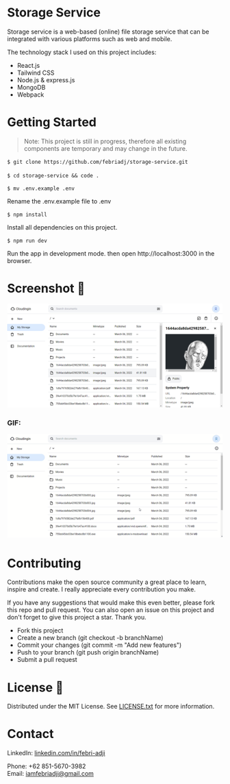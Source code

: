# Storage Service
Storage service is a web-based (online) file storage service that can be integrated with various platforms such as web and mobile.

The technology stack I used on this project includes:
  - React.js
  - Tailwind CSS
  - Node.js & express.js
  - MongoDB
  - Webpack

# Getting Started
> Note: This project is still in progress, therefore all existing components are temporary and may change in the future.

~~~
$ git clone https://github.com/febriadj/storage-service.git

$ cd storage-service && code .
~~~
~~~
$ mv .env.example .env
~~~
Rename the .env.example file to .env

~~~
$ npm install
~~~
Install all dependencies on this project.

~~~
$ npm run dev
~~~
Run the app in development mode. then open http://localhost:3000 in the browser.

# Screenshot 📸
![img](./documents/images/app.png)

### GIF:
![gif](./documents/images/app.gif)

# Contributing
Contributions make the open source community a great place to learn, inspire and create. I really appreciate every contribution you make.

If you have any suggestions that would make this even better, please fork this repo and pull request. You can also open an issue on this project and don't forget to give this project a star. Thank you.

- Fork this project
- Create a new branch (git checkout -b branchName)
- Commit your changes (git commit -m "Add new features")
- Push to your branch (git push origin branchName)
- Submit a pull request

# License 📄
Distributed under the MIT License. See [LICENSE.txt](https://github.com/febriadj/storage-service/blob/master/LICENSE) for more information.

# Contact
LinkedIn: [linkedin.com/in/febri-adji](https://linkedin.com/in/febri-adji)

Phone: +62 851-5670-3982\
Email: <iamfebriadji@gmail.com>
